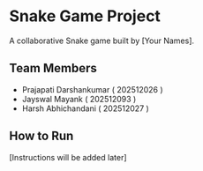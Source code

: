 # Snake Game Project

A collaborative Snake game built by [Your Names].

## Team Members
- Prajapati Darshankumar ( 202512026 )
- Jayswal Mayank ( 202512093 )
- Harsh Abhichandani ( 202512027 )

## How to Run
[Instructions will be added later]
